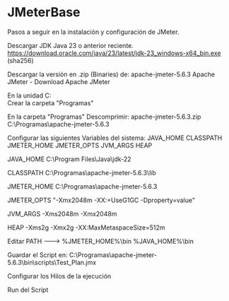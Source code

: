 # JMeterBase


Pasos a seguir en la instalación y configuración de JMeter. 

Descargar JDK Java 23 o anterior reciente. 
https://download.oracle.com/java/23/latest/jdk-23_windows-x64_bin.exe (sha256)

Descargar la versión en .zip (Binaries) de:
apache-jmeter-5.6.3 Apache JMeter - Download Apache JMeter

En la unidad C:\
Crear la carpeta "Programas"

En la carpeta "Programas" Descomprimir: apache-jmeter-5.6.3.zip
C:\Programas\apache-jmeter-5.6.3

Configurar las siguientes Variables del sistema: 
JAVA_HOME
CLASSPATH
JMETER_HOME
JMETER_OPTS
JVM_ARGS
HEAP


JAVA_HOME
C:\Program Files\Java\jdk-22

CLASSPATH
C:\Programas\apache-jmeter-5.6.3\lib

JMETER_HOME
C:\Programas\apache-jmeter-5.6.3

JMETER_OPTS
"-Xmx2048m -XX:+UseG1GC -Dproperty=value"

JVM_ARGS
-Xms2048m -Xmx2048m

HEAP
-Xms2g -Xmx2g -XX:MaxMetaspaceSize=512m

Editar PATH ---> 
%JMETER_HOME%\bin
%JAVA_HOME%\bin


Guardar el Script en: C:\Programas\apache-jmeter-5.6.3\bin\scripts\Test_Plan.jmx

Configurar los Hilos de la ejecución

Run del Script



